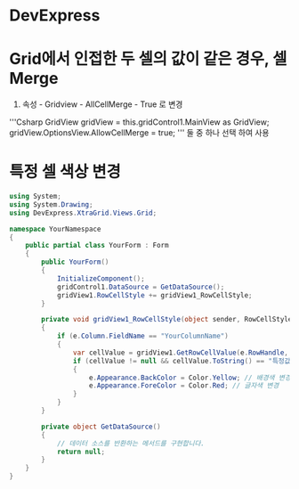 # DevExpress


# Grid에서 인접한 두 셀의 값이 같은 경우, 셀 Merge

1. 속성 - Gridview - AllCellMerge - True 로 변경

'''Csharp
GridView gridView = this.gridControl1.MainView as GridView;
   gridView.OptionsView.AllowCellMerge = true;
'''
   둘 중 하나 선택 하여 사용
# 특정 셀 색상 변경

```csharp
using System;
using System.Drawing;
using DevExpress.XtraGrid.Views.Grid;

namespace YourNamespace
{
    public partial class YourForm : Form
    {
        public YourForm()
        {
            InitializeComponent();
            gridControl1.DataSource = GetDataSource();
            gridView1.RowCellStyle += gridView1_RowCellStyle;
        }

        private void gridView1_RowCellStyle(object sender, RowCellStyleEventArgs e)
        {
            if (e.Column.FieldName == "YourColumnName")
            {
                var cellValue = gridView1.GetRowCellValue(e.RowHandle, e.Column);
                if (cellValue != null && cellValue.ToString() == "특정값")
                {
                    e.Appearance.BackColor = Color.Yellow; // 배경색 변경
                    e.Appearance.ForeColor = Color.Red; // 글자색 변경
                }
            }
        }

        private object GetDataSource()
        {
            // 데이터 소스를 반환하는 메서드를 구현합니다.
            return null;
        }
    }
}
